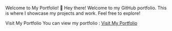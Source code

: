 Welcome to My Portfolio! 🌟
Hey there! Welcome to my GitHub portfolio. This is where I showcase my projects and work. Feel free to explore!

Visit My Portfolio
You can view my portfolio : [Visit My Portfolio](https://nasrallahilyass.github.io/)
